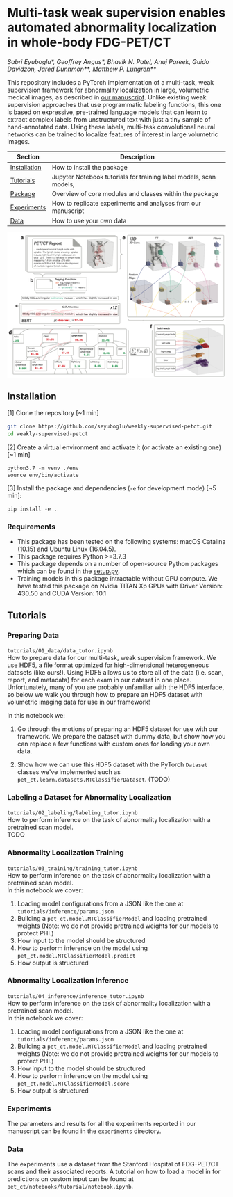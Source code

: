 # Multi-task weak supervision enables automated abnormality localization in whole-body FDG-PET/CT
*Sabri Eyuboglu\*, Geoffrey Angus\*, Bhavik N. Patel, Anuj Pareek, Guido Davidzon, Jared Dunnmon\*\*, Matthew P. Lungren\*\**

This repository includes a PyTorch implementation of a multi-task, weak supervision framework for abnormality localization in large, volumetric medical images, as described in [our manuscript](https://cs.stanford.edu/people/sabrieyuboglu/petct.pdf). Unlike existing weak supervision approaches that use programmatic labeling functions, this one is based on expressive, pre-trained language models that can learn to extract complex labels from unstructured text with just a tiny sample of hand-annotated data. Using these labels, multi-task convolutional neural networks can be trained to  localize features of interest in large volumetric images.

 | Section | Description |
|-|-|
| [Installation](#installation) | How to install the package |
| [Tutorials](#tutorials) | Jupyter Notebook tutorials for training label models, scan models,  |
| [Package](#tutorials) | Overview of core modules and classes within the package |
| [Experiments](#experiments) | How to replicate experiments and analyses from our manuscript|
| [Data](#data) | How to use your own data|

<p align="center">
<img src="https://github.com/seyuboglu/weakly-supervised-petct/raw/master/data/images/fig1.png" width="600" align="center">
</p>

## Installation

[1] Clone the repository [~1 min]
```bash
git clone https://github.com/seyuboglu/weakly-supervised-petct.git
cd weakly-supervised-petct
```
[2] Create a virtual environment and activate it (or activate an existing one) [~1 min]
```
python3.7 -m venv ./env
source env/bin/activate
```

[3] Install the package and dependencies (`-e` for development mode) [~5 min]:
```
pip install -e .
```

### Requirements
- This package has been tested on the following systems: macOS Catalina (10.15) and Ubuntu Linux (16.04.5).
- This package requires Python >=3.7.3
- This package depends on a number of open-source Python packages which can be found in the [setup.py](https://github.com/seyuboglu/weakly-supervised-petct/blob/master/setup.py).
- Training models in this package intractable without GPU compute. We have tested this package on Nvidia TITAN Xp GPUs with Driver Version: 430.50 and CUDA Version: 10.1 

## Tutorials
### Preparing Data
`tutorials/01_data/data_tutor.ipynb`  
How to prepare data for our multi-task, weak supervision framework.  We use  [HDF5](https://www.hdfgroup.org/solutions/hdf5/), a file format optimized for high-dimensional heterogeneous datasets (like ours!). Using HDF5 allows us to store all of the data (i.e. scan, report, and metadata) for each exam in our dataset in one place. Unfortunately, many of you are probably unfamiliar with the HDF5 interface, so below we walk you through how to prepare an HDF5 dataset with volumetric imaging data for use in our framework!

In this notebook we:  

1. Go through the motions of preparing an HDF5 dataset for use with our framework. We prepare the dataset with dummy data, but show how you can replace a few functions with custom ones for loading your own data. 

2. Show how we can use this HDF5 dataset with the PyTorch `Dataset` classes we've implemented such as `pet_ct.learn.datasets.MTClassifierDataset`. (TODO)

### Labeling a Dataset for Abnormality Localization
`tutorials/02_labeling/labeling_tutor.ipynb`  
How to perform inference on the task of abnormality localization with a pretrained scan model.  
TODO

### Abnormality Localization Training
`tutorials/03_training/training_tutor.ipynb`  
How to perform inference on the task of abnormality localization with a pretrained scan model.  
In this notebook we cover: 
1. Loading model configurations from a JSON like the one at `tutorials/inference/params.json`
2. Building a `pet_ct.model.MTClassifierModel` and loading pretrained weights (Note: we do not provide pretrained weights for our models to protect PHI.)
3. How input to the model should be structured
4. How to perform inference on the model using `pet_ct.model.MTClassifierModel.predict`
5. How output is structured

### Abnormality Localization Inference
`tutorials/04_inference/inference_tutor.ipynb`  
How to perform inference on the task of abnormality localization with a pretrained scan model.  
In this notebook we cover: 
1. Loading model configurations from a JSON like the one at `tutorials/inference/params.json`
2. Building a `pet_ct.model.MTClassifierModel` and loading pretrained weights (Note: we do not provide pretrained weights for our models to protect PHI.)
3. How input to the model should be structured
4. How to perform inference on the model using `pet_ct.model.MTClassifierModel.score`
5. How output is structured

### Experiments
The parameters and results for all the experiments reported in our manuscript can be found in the `experiments` directory. 

### Data 
The experiments use a dataset from the Stanford Hospital of FDG-PET/CT scans and their associated reports. A tutorial on how to load a model in for predictions on custom input can be found at `pet_ct/notebooks/tutorial/notebook.ipynb`.

